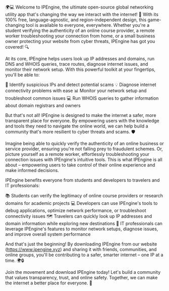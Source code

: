 🌍💻 Welcome to IPEngine, the ultimate open-source global networking utility app that's changing the way we interact with the internet! 🚀 With its 100% free, language-agnostic, and region-independent design, this game-changing tool is available to everyone, everywhere. Whether you're a student verifying the authenticity of an online course provider, a remote worker troubleshooting your connection from home, or a small business owner protecting your website from cyber threats, IPEngine has got you covered! 🔍

At its core, IPEngine helps users look up IP addresses and domains, run DNS and WHOIS queries, trace routes, diagnose internet issues, and monitor their network setup. With this powerful toolkit at your fingertips, you'll be able to:

🔑 Identify suspicious IPs and detect potential scams
💡 Diagnose internet connectivity problems with ease
📊 Monitor your network setup and troubleshoot common issues
💻 Run WHOIS queries to gather information about domain registrars and owners

But that's not all! IPEngine is designed to make the internet a safer, more transparent place for everyone. By empowering users with the knowledge and tools they need to navigate the online world, we can help build a community that's more resilient to cyber threats and scams. 🛡️

Imagine being able to quickly verify the authenticity of an online business or service provider, ensuring you're not falling prey to fraudulent schemes. Or, picture yourself as a remote worker, effortlessly troubleshooting your connection issues with IPEngine's intuitive tools. This is what IPEngine is all about – empowering users to take control of their online experience and make informed decisions.

IPEngine benefits everyone from students and developers to travelers and IT professionals:

📚 Students can verify the legitimacy of online course providers or research domains for academic projects
💻 Developers can use IPEngine's tools to debug applications, optimize network performance, or troubleshoot connectivity issues
🗺️ Travelers can quickly look up IP addresses and domain information while exploring new destinations
💼 IT professionals can leverage IPEngine's features to monitor network setups, diagnose issues, and improve overall system performance

And that's just the beginning! By downloading IPEngine from our website (https://www.ipengine.xyz) and sharing it with friends, communities, and online groups, you'll be contributing to a safer, smarter internet – one IP at a time. 🌍🔒

Join the movement and download IPEngine today! Let's build a community that values transparency, trust, and online safety. Together, we can make the internet a better place for everyone. 💪